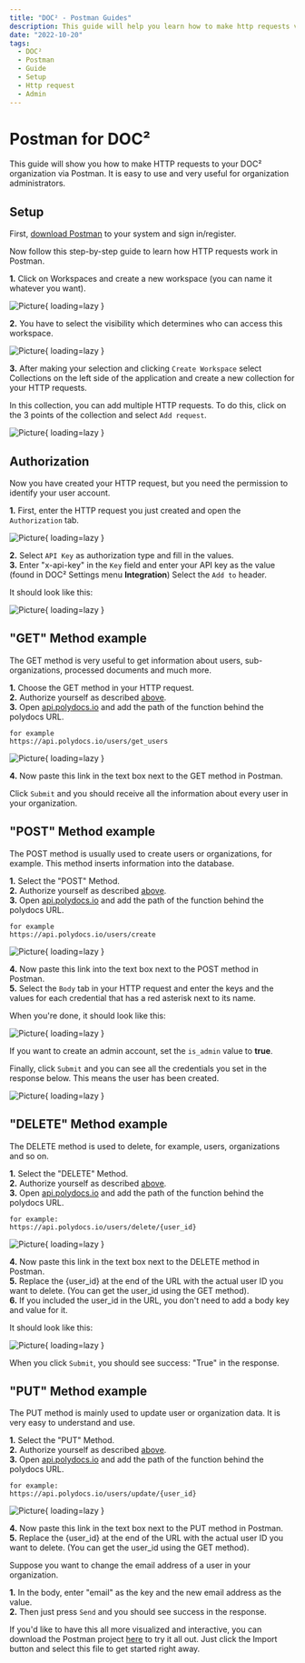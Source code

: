 ```yaml
---
title: "DOC² - Postman Guides"
description: This guide will help you learn how to make http requests via Postman to your DOC² Organization.
date: "2022-10-20"
tags:
  - DOC²
  - Postman
  - Guide
  - Setup
  - Http request
  - Admin
---
```



# Postman for DOC²


This guide will show you how to make HTTP requests to your DOC² organization via Postman. It is easy to use and very useful for organization administrators.


## Setup


First, [download Postman](https://www.postman.com/downloads/) to your system and sign in/register.

Now follow this step-by-step guide to learn how HTTP requests work in Postman.

**1.**  Click on Workspaces and create a new workspace (you can name it whatever you want).<br>

![Picture](/_images/doc2/admin_guides_postman_guide_workspace_1.png){ loading=lazy }

**2.**  You have to select the visibility which determines who can access this workspace.

![Picture](/_images/doc2/admin_guides_postman_guide_create-workspace-visibility.png){ loading=lazy }

**3.**  After making your selection and clicking `Create Workspace` select Collections on the left side of the application and create a new collection for your HTTP requests.

In this collection, you can add multiple HTTP requests. To do this, click on the 3 points of the collection and select `Add request`.

![Picture](/_images/doc2/admin_guides_add_request.png){ loading=lazy }


## Authorization


Now you have created your HTTP request, but you need the permission to identify your user account.

**1.**  First, enter the HTTP request you just created and open the `Authorization` tab.

![Picture](/_images/doc2/admin_guides_authorize.png){ loading=lazy }

**2.**  Select `API Key` as authorization type and fill in the values.<br>
**3.**  Enter "x-api-key" in the `Key` field and enter your API key as the value (found in DOC² Settings menu **Integration**) Select the `Add to` header.

It should look like this:

![Picture](/_images/doc2/admin_guides_authorize_finish.png){ loading=lazy }


## "GET" Method example

The GET method is very useful to get information about users, sub-organizations, processed documents and much more.

**1.**  Choose the GET method in your HTTP request.<br>
**2.**  Authorize yourself as described [above](/doc2/admin-guides/postman-projects/#authorization).<br>
**3.**  Open <a href="https://api.polydocs.io">api.polydocs.io</a> and add the path of the function behind the polydocs URL.
    
    for example 
    https://api.polydocs.io/users/get_users

![Picture](/_images/doc2/admin_guide_get_api.png){ loading=lazy }

**4.**  Now paste this link in the text box next to the GET method in Postman.

Click `Submit` and you should receive all the information about every user in your organization.


## "POST" Method example

The POST method is usually used to create users or organizations, for example. This method inserts information into the database.

**1.**  Select the "POST" Method.<br>
**2.**  Authorize yourself as described [above](/doc2/admin-guides/postman-projects/#authorization).<br>
**3.**  Open <a href="https://api.polydocs.io">api.polydocs.io</a> and add the path of the function behind the polydocs URL.
    
    for example 
    https://api.polydocs.io/users/create

![Picture](/_images/doc2/admin_guides_post_api.png){ loading=lazy }

**4.**  Now paste this link into the text box next to the POST method in Postman.<br>
**5.**  Select the `Body` tab in your HTTP request and enter the keys and the values ​​for each credential that has a red asterisk next to its name.

When you're done, it should look like this:

![Picture](/_images/doc2/admin_guide_post_body.png){ loading=lazy }

If you want to create an admin account, set the `is_admin` value to **true**.

Finally, click `Submit` and you can see all the credentials you set in the response below. This means the user has been created.

![Picture](/_images/doc2/admin_guides_post_response.png){ loading=lazy }


## "DELETE" Method example

The DELETE method is used to delete, for example, users, organizations and so on.

**1.**  Select the "DELETE" Method.<br>
**2.**  Authorize yourself as described [above](/doc2/admin-guides/postman-projects/#authorization).<br>
**3.**  Open <a href="https://api.polydocs.io">api.polydocs.io</a> and add the path of the function behind the polydocs URL.
    
    for example: 
    https://api.polydocs.io/users/delete/{user_id}

![Picture](/_images/doc2/admin_guides_delete_api.png){ loading=lazy }

**4.**  Now paste this link in the text box next to the DELETE method in Postman.<br>
**5.**  Replace the {user_id} at the end of the URL with the actual user ID you want to delete. (You can get the user_id using the GET method).<br>
**6.**  If you included the user_id in the URL, you don't need to add a body key and value for it.

It should look like this:

![Picture](/_images/doc2/admin_guides_delete_body.png){ loading=lazy }


When you click `Submit`, you should see success: "True" in the response.


## "PUT" Method example

The PUT method is mainly used to update user or organization data. It is very easy to understand and use.

**1.**  Select the "PUT" Method.<br>
**2.**  Authorize yourself as described [above](/doc2/admin-guides/postman-projects/#authorization).<br>
**3.**  Open <a href="https://api.polydocs.io">api.polydocs.io</a> and add the path of the function behind the polydocs URL.
    
    for example: 
    https://api.polydocs.io/users/update/{user_id}

![Picture](/_images/doc2/admin_guides_put_api.png){ loading=lazy }

**4.**  Now paste this link in the text box next to the PUT method in Postman.<br>
**5.**  Replace the {user_id} at the end of the URL with the actual user ID you want to delete. (You can get the user_id using the GET method).

Suppose you want to change the email address of a user in your organization.

**1.**  In the body, enter "email" as the key and the new email address as the value.<br>
**2.**  Then just press `Send` and you should see success in the response.


If you'd like to have this all more visualized and interactive, you can download the Postman project <a href="/example/downloadables/doc2app.postman_collection.json" download>here</a> to try it all out.
Just click the Import button and select this file to get started right away.